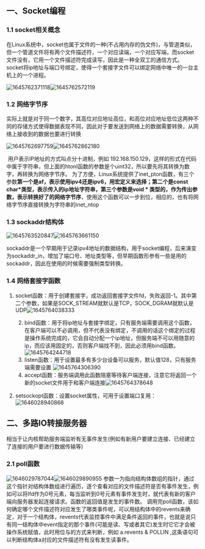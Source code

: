 ## 一、Socket编程

### 1.1 socket相关概念

​	在Linux系统中，socket也属于文件的一种(不占用内存的伪文件)，与管道类似，但一个管道文件将有两个文件描述符，一个对应读端，一个对应写端，而socket文件没有，它用一个文件描述符完成读写，因此是一种全双工的通信方式。socket将ip地址与端口号绑定，使得一个套接字文件可以绑定网络中唯一的一台主机上的一个进程。

![1645762371118](../noteImage/1645762371118.png)![1645762572119](../noteImage/1645762572119.png)

### 1.2 网络字节序

​	实际上就是对于同一个数字，其高位对应地址高位，和高位对应地址低位这两种不同的存储方式使得数据表现不同，因此对于要发送到网络上的数据需要转换，从网络上接收到的数据也要进行转换

![1645762697759](../noteImage/1645762697759.png)![1645762862180](../noteImage/1645762862180.png)

​	用户表示IP地址的方式叫点分十进制，例如 192.168.150.129，这样的形式在代码中属于字符串，但上面的htonl函数的参数是个uint32，所以要先将其转换为数字，再转换为网络字节序。 为了方便，Linux系统提供了inet_pton函数，有三个参数**第一个是af，表示使用ipv4还是ipv6，用宏定义来选择；第二个是const char*类型，表示传入的ip地址字符串，第三个参数是void * 类型的，作为传出参数，表示转换好了的网络字节序**，使用这个函数可以一步到位，相应的，也有将网络字节序直接转换为字符串的inet_ntop

### 1.3 sockaddr结构体

![1645763520847](../noteImage/1645763520847.png)![1645763661150](../noteImage/1645763661150.png)

​	sockaddr是一个早期用于记录ipv4地址的数据结构，用于socket编程，后来演变为sockaddr_in，增加了端口号、地址类型等，但早期函数形参有一些是用的sockaddr，因此在使用的时候需要强制类型转换。

### 1.4 网络套接字函数

1. socket函数：用于创建套接字，成功返回套接字文件fd，失败返回-1。其中第二个参数，如果是SOCK_STREAM就默认是TCP，SOCK_DGRAM就默认是UDP![1645764038333](../noteImage/1645764038333.png)

 	2. bind函数：用于将ip地址与套接字绑定，只有服务端需要调用这个函数，在客户端可以不必调用，但不代表没有绑定，不调用的话这个绑定的过程是操作系统完成的，它会自动分配一个ip地址，但服务端不可以用随意的ip，而应该用固定的，否则客户端找不到，因此必须用bind函数。![1645764244718](../noteImage/1645764244718.png)
 	3. listen函数：用于设置最多有多少台设备可以服务，默认值128，只有服务端需要设置
     ![1645764306390](../noteImage/1645764306390.png)
 	4. accept函数：服务端调用此函数阻塞等待客户端连接，注意它将返回一个新的socket文件用于和客户端连接![1645764378648](../noteImage/1645764378648.png)

5.  setsockopt函数：设置socket属性，可用于设置端口复用：![1646028940868](../noteImage/1646028940868.png)

## 二、多路IO转接服务器

​	相当于让内核帮助服务端监听有无事件发生(例如有新用户要建立连接、已经建立了连接的用户要进行数据传输等)

### 2.1 poll函数

![1646029787044](../noteImage/1646029787044.png)![1646029890955](../noteImage/1646029890955.png)
	参数一为指向结构体数组的指针，通过这个指针对结构体数组进行遍历，逐个查看对应的文件描述符是否有事件发生，例如可以将lfd作为0号元素，每当监听到0号元素有事件发生时，就代表有新的客户端向服务器发起连接请求。函数的返回值是发生的事件数。
	调用完poll函数，该如何确定哪个文件描述符对应发生了哪类事件呢，可以用结构体中的revents来确定，对于一个结构体，revents代表监控事件中满足条件返回的事件，也就是说只有同一结构体中event指定的那个事件(可能是读、写或者其它)发生时它它才会被操作系统赋值，此时用位与的方式来判断，例如 a.revents & POLLIN  ,这条语句可以判断结构体a对应的文件描述符有没有发生读事件。